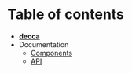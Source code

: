 # Table of contents

* **[decca](../README.md)**
* Documentation
  * [Components](components.md)
  * [API](api.md)
